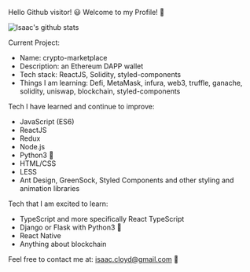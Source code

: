Hello Github visitor! 😃 Welcome to my Profile! 👋

![Isaac's github stats](https://github-readme-stats.vercel.app/api?username=Istott)

Current Project:
- Name: crypto-marketplace
- Description: an Ethereum DAPP wallet
- Tech stack: ReactJS, Solidity, styled-components
- Things I am learning: Defi, MetaMask, infura, web3, truffle, ganache, solidity, uniswap, blockchain, styled-components

Tech I have learned and continue to improve: 
- JavaScript (ES6)
- ReactJS
- Redux
- Node.js
- Python3 🐍
- HTML/CSS
- LESS
- Ant Design, GreenSock, Styled Components and other styling and animation libraries 

Tech that I am excited to learn:
- TypeScript and more specifically React TypeScript
- Django or Flask with Python3 🐍
- React Native
- Anything about blockchain

Feel free to contact me at:
isaac.cloyd@gmail.com  📧


<!--
**Istott/Istott** is a ✨ _special_ ✨ repository because its `README.md` (this file) appears on your GitHub profile.

Here are some ideas to get you started:

- 🔭 I’m currently working on ...
- 🌱 I’m currently learning ...
- 👯 I’m looking to collaborate on ...
- 🤔 I’m looking for help with ...
- 💬 Ask me about ...
- 📫 How to reach me: ...
- 😄 Pronouns: ...
- ⚡ Fun fact: ...
-->
